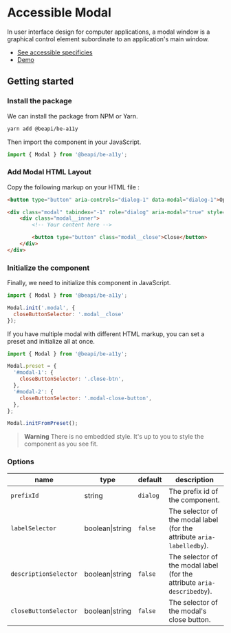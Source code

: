 # Accessible Modal

In user interface design for computer applications, a modal window is a graphical control element subordinate to an application's main window.

* [See accessible specificies](https://www.w3.org/TR/wai-aria-practices-1.1/examples/dialog-modal/dialog.html)
* [Demo](https://codepen.io/beapi/full/mdwOVBm)

## Getting started

### Install the package

We can install the package from NPM or Yarn.

```bash
yarn add @beapi/be-a11y
```

Then import the component in your JavaScript.

```js
import { Modal } from '@beapi/be-a11y';
```

### Add Modal HTML Layout

Copy the following markup on your HTML file :

```html
<button type="button" aria-controls="dialog-1" data-modal="dialog-1">Open modal dialog</button>

<div class="modal" tabindex="-1" role="dialog" aria-modal="true" style="display: none;">
    <div class="modal__inner">
        <!-- Your content here -->

        <button type="button" class="modal__close">Close</button>
    </div>
</div>
```

### Initialize the component

Finally, we need to initialize this component in JavaScript.

```js
import { Modal } from '@beapi/be-a11y';

Modal.init('.modal', {
  closeButtonSelector: '.modal__close'
});
```

If you have multiple modal with different HTML markup, you can set a preset and initialize all at once.

```js
import { Modal } from '@beapi/be-a11y';

Modal.preset = {
  '#modal-1': {
    closeButtonSelector: '.close-btn',
  },
  '#modal-2': {
    closeButtonSelector: '.modal-close-button',
  },
};

Modal.initFromPreset();
```

> **Warning**
> There is no embedded style. It's up to you to style the component as you see fit.

### Options

| name                  | type            | default  | description                                                             |
|-----------------------|-----------------|----------|-------------------------------------------------------------------------|
| `prefixId`            | string          | `dialog` | The prefix id of the component.                                         |
| `labelSelector`       | boolean\|string | `false`  | The selector of the modal label (for the attribute `aria-labelledby`).  |
| `descriptionSelector` | boolean\|string | `false`  | The selector of the modal label (for the attribute `aria-describedby`). |
| `closeButtonSelector` | boolean\|string | `false`  | The selector of the modal's close button.                               |
